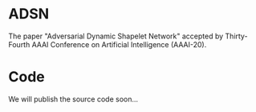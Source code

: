 # ADSN
The paper "Adversarial Dynamic Shapelet Network" accepted by Thirty-Fourth AAAI Conference on Artificial Intelligence (AAAI-20).
# Code
We will publish the source code soon...
